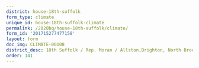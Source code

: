 ```yaml
---
district: house-18th-suffolk
form_type: climate
unique_id: house-18th-suffolk-climate
permalink: /2020bq/house-18th-suffolk/climate/
form_id: '201715277477158'
layout: form
doc_img: CLIMATE-00108
district_desc: 18th Suffolk / Rep. Moran / Allston,Brighton, North Brookline
order: 141
---
```

